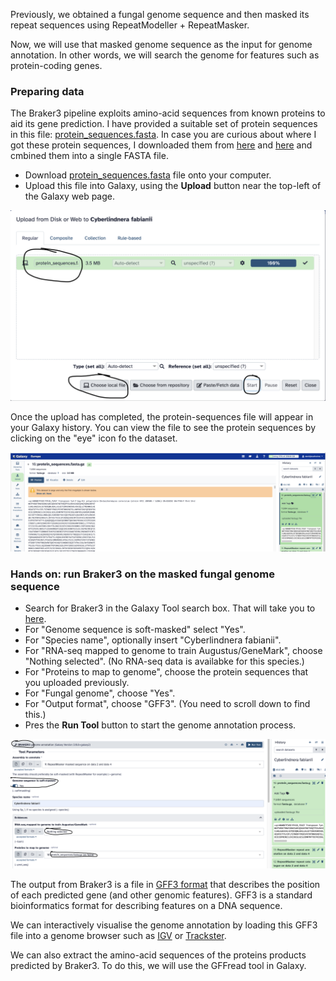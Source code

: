 Previously, we obtained a fungal genome sequence and then masked its repeat sequences using RepeatModeller + RepeatMasker.

Now, we will use that masked genome sequence as the input for genome annotation. In other words, we will search the genome for features such as protein-coding genes.


### Preparing data

The Braker3 pipeline exploits amino-acid sequences from known proteins to aid its gene prediction. I have provided a suitable set of protein sequences in this file:
[protein_sequences.fasta](annotation/protein_sequences.fasta.gz). In case you are curious about where I got these protein sequences,
I downloaded them from [here](https://www.uniprot.org/proteomes/UP000002311) and [here](https://www.uniprot.org/proteomes/UP000189513) and cmbined them into a single FASTA file.

- Download [protein_sequences.fasta](annotation/protein_sequences.fasta.gz) file onto your computer.
- Upload this file into Galaxy, using the **Upload** button near the top-left of the Galaxy web page.

![Uploading protein sequences](annotation/upload-proteins.png)  

Once the upload has completed, the protein-sequences file will appear in your Galaxy history. You can view the file to see the protein sequences by clicking on the "eye" icon fo the dataset.

![Viewing the uploaded proteins](annotation/uploaded-proteins.png)


### Hands on: run Braker3 on the masked fungal genome sequence

- Search for Braker3 in the Galaxy Tool search box. That will take you to [here](https://usegalaxy.eu/?tool_id=toolshed.g2.bx.psu.edu%2Frepos%2Fgenouest%2Fbraker3%2Fbraker3%2F3.0.8%2Bgalaxy2&version=latest).
- For "Genome sequence is soft-masked" select "Yes".
- For "Species name", optionally insert "Cyberlindnera fabianii".
- For "RNA-seq mapped to genome to train Augustus/GeneMark", choose "Nothing selected". (No RNA-seq data is availabke for this species.)
- For "Proteins to map to genome", choose the protein sequences that you uploaded previously.
- For "Fungal genome", choose "Yes".
- For "Output format", choose "GFF3". (You need to scroll down to find this.)
- Pres the **Run Tool** button to start the genome annotation process.

![Running Braker3](annotation/running-braker3.png)

The output from Braker3 is a file in [GFF3 format](https://www.ensembl.org/info/website/upload/gff3.html) that describes the position of each predicted gene (and other genomic features). GFF3 is a standard
bioinformatics format for describing features on a DNA sequence.

We can interactively visualise the genome annotation by loading this GFF3 file into a genome browser such as [IGV](https://doi.org/10.1093/bib/bbs017) or [Trackster](https://doi.org/10.1038/nbt.2404). 

We can also extract the amino-acid sequences of the proteins products predicted by Braker3. To do this, we will use the GFFread tool in Galaxy.






